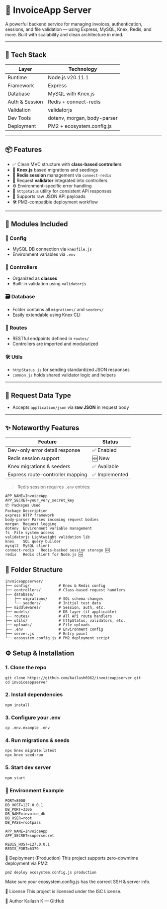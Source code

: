 # 🧾 InvoiceApp Server

A powerful backend service for managing invoices, authentication, sessions, and file validation — using Express, MySQL, Knex, Redis, and more. Built with scalability and clean architecture in mind.

---

## 🚀 Tech Stack

| Layer        | Technology                       |
|--------------|----------------------------------|
| Runtime      | Node.js v20.11.1                 |
| Framework    | Express                          |
| Database     | MySQL with Knex.js               |
| Auth & Session| Redis + connect-redis           |
| Validation   | validatorjs                      |
| Dev Tools    | dotenv, morgan, body-parser      |
| Deployment   | PM2 + ecosystem.config.js        |

---

## 📦 Features

- ✅ Clean MVC structure with **class-based controllers**
- 📁 **Knex.js** based migrations and seedings
- 🔐 **Redis session** management via `connect-redis`  
- 🧪 Request **validator** integrated into controllers
- ⚙️ Environment-specific error handling
- 🚦 `httpStatus` utility for consistent API responses
- 🧾 Supports raw JSON API payloads
- 🛠️ PM2-compatible deployment workflow

---

## 🧩 Modules Included

### 🔧 Config

- MySQL DB connection via `knexfile.js`
- Environment variables via `.env`

### 🧠 Controllers

- Organized as **classes**
- Built-in validation using `validatorjs`

### 🗃️ Database

- Folder contains all `migrations/` and `seeders/`
- Easily extendable using Knex CLI

### 🔀 Routes

- RESTful endpoints defined in `routes/`
- Controllers are imported and modularized

### 🛠️ Utils

- `httpStatus.js` for sending standardized JSON responses
- `common.js` holds shared validator logic and helpers

---

## 📡 Request Data Type

- Accepts `application/json` via **raw JSON** in request body

---

## ✨ Noteworthy Features

| Feature                          | Status         |
|----------------------------------|----------------|
| Dev-only error detail response   | ✅ Enabled      |
| Redis session support            | 🆕 New          |
| Knex migrations & seeders        | ✅ Available    |
| Express route-controller mapping | ✅ Implemented  |

> Redis session requires `.env` entries:  
```env
APP_NAME=InvoiceApp
APP_SECRET=your_very_secret_key
📦 Packages Used
Package	Description
express	HTTP framework
body-parser	Parses incoming request bodies
morgan	Request logging
dotenv	Environment variable management
fs	File system access
validatorjs	Lightweight validation lib
knex	SQL query builder
mysql2	MySQL client
connect-redis	Redis-backed session storage 🆕
redis	Redis client for Node.js 🆕
```

## 📁 Folder Structure
```
invoiceappserver/
├── config/             # Knex & Redis config
├── controllers/        # Class-based request handlers
├── database/
│   ├── migrations/     # SQL schema changes
│   └── seeders/        # Initial test data
├── middlewares/        # Session, auth, etc.
├── models/             # DB layer (if applicable)
├── routes/             # All API route handlers
├── utils/              # httpStatus, validators, etc.
├── uploads/            # File uploads
├── .env                # Environment config
├── server.js           # Entry point
└── ecosystem.config.js # PM2 deployment script
```
## ⚙️ Setup & Installation

### 1. Clone the repo
```
git clone https://github.com/kailash6962/invoiceappserver.git
cd invoiceappserver
```
### 2. Install dependencies
```
npm install
```
### 3. Configure your .env
```
cp .env.example .env
```
### 4. Run migrations & seeds
```
npx knex migrate:latest
npx knex seed:run
```
### 5. Start dev server
```
npm start
```
### 🧪 Environment Example
```
PORT=8000
DB_HOST=127.0.0.1
DB_PORT=3306
DB_NAME=invoice_db
DB_USER=root
DB_PASS=rootpass

APP_NAME=InvoiceApp
APP_SECRET=supersecret

REDIS_HOST=127.0.0.1
REDIS_PORT=6379
```

🚀 Deployment (Production)
This project supports zero-downtime deployment via PM2:
```
pm2 deploy ecosystem.config.js production
```
Make sure your ecosystem.config.js has the correct SSH & server info.

📄 License
This project is licensed under the ISC License.

🙌 Author
Kailash K — GitHub

